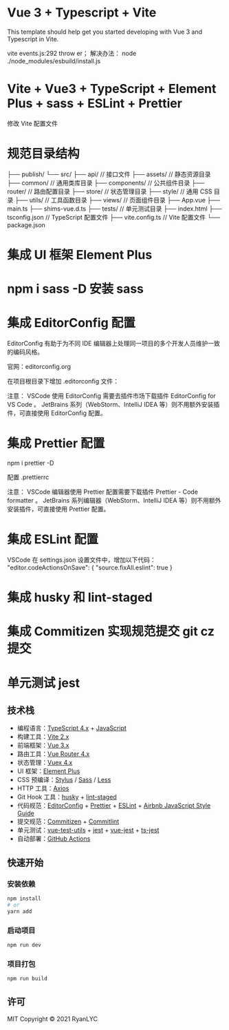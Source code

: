 # Vue 3 + Typescript + Vite

This template should help get you started developing with Vue 3 and Typescript in Vite.

vite events.js:292 throw er；
解决办法：
node ./node_modules/esbuild/install.js

# Vite + Vue3 + TypeScript + Element Plus + sass + ESLint + Prettier

修改 Vite 配置文件

# 规范目录结构

├── publish/
└── src/
├── api/ // 接口文件
├── assets/ // 静态资源目录
├── common/ // 通用类库目录
├── components/ // 公共组件目录
├── router/ // 路由配置目录
├── store/ // 状态管理目录
├── style/ // 通用 CSS 目录
├── utils/ // 工具函数目录
├── views/ // 页面组件目录
├── App.vue
├── main.ts
├── shims-vue.d.ts
├── tests/ // 单元测试目录
├── index.html
├── tsconfig.json // TypeScript 配置文件
├── vite.config.ts // Vite 配置文件
└── package.json

# 集成 UI 框架 Element Plus

# npm i sass -D 安装 sass

# 集成 EditorConfig 配置

EditorConfig 有助于为不同 IDE 编辑器上处理同一项目的多个开发人员维护一致的编码风格。

官网：editorconfig.org

在项目根目录下增加 .editorconfig 文件：

注意：
VSCode 使用 EditorConfig 需要去插件市场下载插件 EditorConfig for VS Code 。
JetBrains 系列（WebStorm、IntelliJ IDEA 等）则不用额外安装插件，可直接使用 EditorConfig 配置。

# 集成 Prettier 配置

npm i prettier -D

配置 .prettierrc

注意：
VSCode 编辑器使用 Prettier 配置需要下载插件 Prettier - Code formatter 。
JetBrains 系列编辑器（WebStorm、IntelliJ IDEA 等）则不用额外安装插件，可直接使用 Prettier 配置。

# 集成 ESLint 配置

VSCode 在 settings.json 设置文件中，增加以下代码：
"editor.codeActionsOnSave": {
"source.fixAll.eslint": true
}

# 集成 husky 和 lint-staged

# 集成 Commitizen 实现规范提交 git cz 提交

# 单元测试 jest

## 技术栈

- 编程语言：[TypeScript 4.x](https://www.typescriptlang.org/zh/) + [JavaScript](https://www.javascript.com/)
- 构建工具：[Vite 2.x](https://cn.vitejs.dev/)
- 前端框架：[Vue 3.x](https://v3.cn.vuejs.org/)
- 路由工具：[Vue Router 4.x](https://next.router.vuejs.org/zh/index.html)
- 状态管理：[Vuex 4.x](https://next.vuex.vuejs.org/)
- UI 框架：[Element Plus](https://element-plus.org/#/zh-CN)
- CSS 预编译：[Stylus](https://stylus-lang.com/) / [Sass](https://sass.bootcss.com/documentation) / [Less](http://lesscss.cn/)
- HTTP 工具：[Axios](https://axios-http.com/)
- Git Hook 工具：[husky](https://typicode.github.io/husky/#/) + [lint-staged](https://github.com/okonet/lint-staged)
- 代码规范：[EditorConfig](http://editorconfig.org) + [Prettier](https://prettier.io/) + [ESLint](https://eslint.org/) + [Airbnb JavaScript Style Guide](https://github.com/airbnb/javascript#translation)
- 提交规范：[Commitizen](http://commitizen.github.io/cz-cli/) + [Commitlint](https://commitlint.js.org/#/)
- 单元测试：[vue-test-utils](https://next.vue-test-utils.vuejs.org/) + [jest](https://jestjs.io/) + [vue-jest](https://github.com/vuejs/vue-jest) + [ts-jest](https://kulshekhar.github.io/ts-jest/)
- 自动部署：[GitHub Actions](https://docs.github.com/cn/actions/learn-github-actions)

## 快速开始

### 安装依赖

```sh
npm install
# or
yarn add
```

### 启动项目

```sh
npm run dev
```

### 项目打包

```sh
npm run build
```

## 许可

MIT Copyright © 2021 RyanLYC

